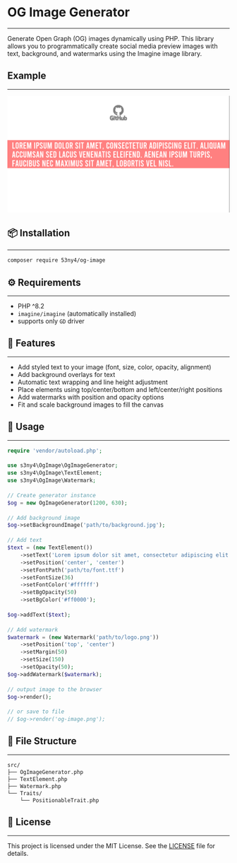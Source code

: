 
# OG Image Generator

---

Generate Open Graph (OG) images dynamically using PHP. 
This library allows you to programmatically create social media preview images with text, background, and watermarks using the Imagine image library.

## Example

---

![Example](docs/images/example.png)


## 📦 Installation

---

```bash
composer require 53ny4/og-image
```

## ⚙️ Requirements

---

- PHP ^8.2
- `imagine/imagine` (automatically installed)
-  supports only `GD` driver

## 🚀 Features

---

- Add styled text to your image (font, size, color, opacity, alignment)
- Add background overlays for text
- Automatic text wrapping and line height adjustment
- Place elements using top/center/bottom and left/center/right positions
- Add watermarks with position and opacity options
- Fit and scale background images to fill the canvas

## 🧱 Usage

---

```php
require 'vendor/autoload.php';

use s3ny4\OgImage\OgImageGenerator;
use s3ny4\OgImage\TextElement;
use s3ny4\OgImage\Watermark;

// Create generator instance
$og = new OgImageGenerator(1200, 630);

// Add background image
$og->setBackgroundImage('path/to/background.jpg');

// Add text
$text = (new TextElement())
    ->setText('Lorem ipsum dolor sit amet, consectetur adipiscing elit. Aliquam accumsan sed lacus venenatis eleifend. Aenean ipsum turpis, faucibus nec maximus sit amet, lobortis vel nisl. ')
    ->setPosition('center', 'center')
    ->setFontPath('path/to/font.ttf')
    ->setFontSize(36)
    ->setFontColor('#ffffff')
    ->setBgOpacity(50)
    ->setBgColor('#ff0000');

$og->addText($text);

// Add watermark
$watermark = (new Watermark('path/to/logo.png'))
    ->setPosition('top', 'center')
    ->setMargin(50)
    ->setSize(150)
    ->setOpacity(50);
$og->addWatermark($watermark);

// output image to the browser
$og->render();

// or save to file
// $og->render('og-image.png');
```


## 📁 File Structure

---

```
src/
├── OgImageGenerator.php
├── TextElement.php
├── Watermark.php
└── Traits/
    └── PositionableTrait.php
```

## 📝 License

---

This project is licensed under the MIT License. See the [LICENSE](LICENSE) file for details.
